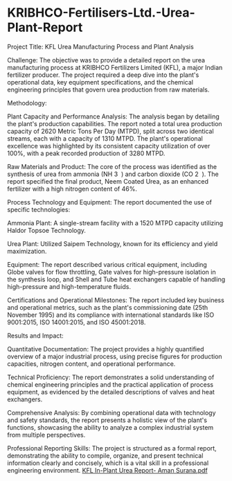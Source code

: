 # KRIBHCO-Fertilisers-Ltd.-Urea-Plant-Report

Project Title: KFL Urea Manufacturing Process and Plant Analysis

Challenge: The objective was to provide a detailed report on the urea manufacturing process at KRIBHCO Fertilizers Limited (KFL), a major Indian fertilizer producer. The project required a deep dive into the plant's operational data, key equipment specifications, and the chemical engineering principles that govern urea production from raw materials.

Methodology:

Plant Capacity and Performance Analysis: The analysis began by detailing the plant's production capabilities. The report noted a total urea production capacity of 2620 Metric Tons Per Day (MTPD), split across two identical streams, each with a capacity of 1310 MTPD. The plant's operational excellence was highlighted by its consistent capacity utilization of over 100%, with a peak recorded production of 3280 MTPD.

Raw Materials and Product: The core of the process was identified as the synthesis of urea from ammonia (NH 
3
​
 ) and carbon dioxide (CO 
2
​
 ). The report specified the final product, Neem Coated Urea, as an enhanced fertilizer with a high nitrogen content of 46%.

Process Technology and Equipment: The report documented the use of specific technologies:

Ammonia Plant: A single-stream facility with a 1520 MTPD capacity utilizing Haldor Topsoe Technology.

Urea Plant: Utilized Saipem Technology, known for its efficiency and yield maximization.

Equipment: The report described various critical equipment, including Globe valves for flow throttling, Gate valves for high-pressure isolation in the synthesis loop, and Shell and Tube heat exchangers capable of handling high-pressure and high-temperature fluids.

Certifications and Operational Milestones: The report included key business and operational metrics, such as the plant's commissioning date (25th November 1995) and its compliance with international standards like ISO 9001:2015, ISO 14001:2015, and ISO 45001:2018.

Results and Impact:

Quantitative Documentation: The project provides a highly quantified overview of a major industrial process, using precise figures for production capacities, nitrogen content, and operational performance.

Technical Proficiency: The report demonstrates a solid understanding of chemical engineering principles and the practical application of process equipment, as evidenced by the detailed descriptions of valves and heat exchangers.

Comprehensive Analysis: By combining operational data with technology and safety standards, the report presents a holistic view of the plant's functions, showcasing the ability to analyze a complex industrial system from multiple perspectives.

Professional Reporting Skills: The project is structured as a formal report, demonstrating the ability to compile, organize, and present technical information clearly and concisely, which is a vital skill in a professional engineering environment.
[KFL In-Plant Urea Report- Aman Surana.pdf](https://github.com/user-attachments/files/21565585/KFL.In-Plant.Urea.Report-.Aman.Surana.pdf)

